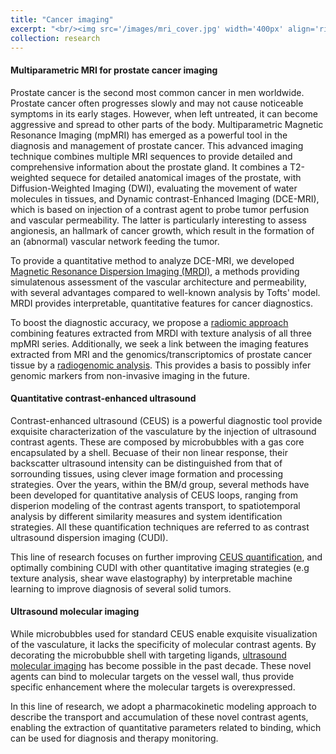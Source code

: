 ```yaml
---
title: "Cancer imaging"
excerpt: "<br/><img src='/images/mri_cover.jpg' width='400px' align='right'>  Cancer is a global health challenge. Timely and accurate detection and diagnosis, together with effective therapy monitoring are essential in the fight against cancer. Based on the established link between cancer and the formation of (neo)vessels to support tumor growth (angiogesis), several imaging modality have been developed to detect early angiogenic changes. Non-invasive, radiation-free ultrasound and MRI imaging are particularly interesting for angiogenesis imaging. However, mostly qualitative assessment is currently performed in the clinical routing, possibly missing important information hidden in these rich spatio-temporal imaging sets. In this line of research, we develop methods for quantification of MRI and US imaging, and extraction of effective cancer biomarkers. I strive to combine model-driven and data-driven approaches to obtain interpretable, physics-based biomarkers for improving cancer diagnostics."
collection: research
---
```


#### Multiparametric MRI for prostate cancer imaging
Prostate cancer is the second most common cancer in men worldwide. Prostate cancer often progresses slowly and may not cause noticeable symptoms in its early stages. However, when left untreated, it can become aggressive and spread to other parts of the body. Multiparametric Magnetic Resonance Imaging (mpMRI) has emerged as a powerful tool in the diagnosis and management of prostate cancer. This advanced imaging technique combines multiple MRI sequences to provide detailed and comprehensive information about the prostate gland. It combines a T2-weighted sequece for detailed anatomical images of the prostate, with Diffusion-Weighted Imaging (DWI), evaluating the movement of water molecules in tissues, and Dynamic contrast-Enhanced Imaging (DCE-MRI), which is based on injection of a contrast agent to probe tumor perfusion and vascular permeability. The latter is particularly interesting to assess angionesis, an hallmark of cancer growth, which result in the formation of an (abnormal) vascular network feeding the tumor.

To provide a quantitative method to analyze DCE-MRI, we developed [Magnetic Resonance Dispersion Imaging (MRDI)](https://simonaturco.github.io/portfolio/pk_modeling), a methods providing simulatenous assessment of the vascular architecture and permeability, with several advantages compared to well-known analysis by Tofts' model. MRDI provides interpretable, quantitative features for cancer diagnostics.

To boost the diagnostic accuracy, we propose a [radiomic approach](https://simonaturco.github.io/portfolio/MRI_mrdi/) combining features extracted from MRDI with texture analysis of all three mpMRI series. Additionally, we seek a link between the imaging features extracted from MRI and the genomics/transcriptomics of prostate cancer tissue by a [radiogenomic analysis](https://simonaturco.github.io/portfolio/MRI_mrdi/). This provides a basis to possibly infer genomic markers from non-invasive imaging in the future.


#### Quantitative contrast-enhanced ultrasound
Contrast-enhanced ultrasound (CEUS) is a powerful diagnostic tool provide exquisite characterization of the vasculature by the injection of ultrasound contrast agents. These are composed by microbubbles with a gas core encapsulated by a shell. Becuase of their non linear response, their backscatter ultrasound intensity can be distinguished from that of sorrounding tissues, using clever image formation and processing strategies. Over the years, within the BM/d group, several methods have been developed for quantitative analysis of CEUS loops, ranging from disperion modeling of the contrast agents transport, to spatiotemporal analysis by different similarity measures and system identification strategies. All these quantification techniques are referred to as contrast ultrasound dispersion imaging (CUDI).

This line of research focuses on further improving [CEUS quantification](), and optimally combining CUDI with other quantitative imaging strategies (e.g texture analysis, shear wave elastography) by interpretable machine learning to improve diagnosis of several solid tumors.

#### Ultrasound molecular imaging
While microbubbles used for standard CEUS enable exquisite visualization of the vasculature, it lacks the specificity of molecular contrast agents. By decorating the microbubble shell with targeting ligands, [ultrasound molecular imaging](https://simonaturco.github.io/portfolio/pk_modeling/) has become possible in the past decade. These novel agents can bind to molecular targets on the vessel wall, thus provide specific enhancement where the molecular targets is overexpressed.

In this line of research, we adopt a pharmacokinetic modeling approach to describe the transport and accumulation of these novel contrast agents, enabling the extraction of quantitative parameters related to binding, which can be used for diagnosis and therapy monitoring.
<!-- ![description image](/images/name_image.ext "Optional title"){: .align-right width="300px"} -->

<!-- Cancer is a global health challenge. Timely and accurate detection and diagnosis, together with effective therapy monitoring are essential in the fight against cancer. Based on the established link between cancer and the formation of (neo)vessels to support tumor growth (angiogesis), several imaging modality have been developed to detect early angiogenic changes. Non-invasive, radiation-free ultrasound and MRI imaging are particularly interesting for angiogenesis imaging. However, mostly qualitative assessment is currently performed in the clinical routing, possibly missing important information hidden in these rich spatio-temporal imaging sets. In my research, I developed methods for quantification of MRI and US imaging, and extraction of effective cancer biomarkers. I strive to combine model-driven and data-driven approaches, to obtain interpretable, physics-based biomarkers for improving cancer diagnostics.  -->
